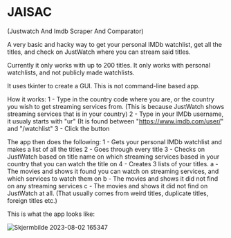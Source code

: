 # JAISAC

(Justwatch And Imdb Scraper And Comparator)

A very basic and hacky way to get your personal IMDb watchlist, get all the titles, and check on JustWatch where you can stream said titles.

Currently it only works with up to 200 titles.
It only works with personal watchlists, and not publicly made watchlists.

It uses tkinter to create a GUI. 
This is not command-line based app.

How it works:
1 - Type in the country code where you are, or the country you wish to get streaming services from.
  (This is because JustWatch shows streaming services that is in your country)
2 - Type in your IMDb username, it usualy starts with "ur"
  (It is found between "https://www.imdb.com/user/" and "/watchlist"
3 - Click the button

The app then does the following:
1 - Gets your personal IMDb watchlist and makes a list of all the titles
2 - Goes through every title
3 - Checks on JustWatch based on title name on which streaming services based in your country that you can watch the title on
4 - Creates 3 lists of your titles.
  a - The movies and shows it found you can watch on streaming services, and which services to watch them on
  b - The movies and shows it did not find on any streaming services
  c - The movies and shows it did not find on JustWatch at all.
    (That usually comes from weird titles, duplicate titles, foreign titles etc.)

This is what the app looks like:

![Skjermbilde 2023-08-02 165347](https://github.com/mollekake/JAISAC/assets/2526461/35565fba-703f-4dcd-8742-7951c7dec9a6)
